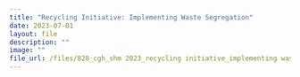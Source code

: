 ```yaml
---
title: "Recycling Initiative: Implementing Waste Segregation"
date: 2023-07-01
layout: file
description: ""
image: ""
file_url: /files/828_cgh_shm 2023_recycling initiative_implementing waste segregation.pdf
---
```

